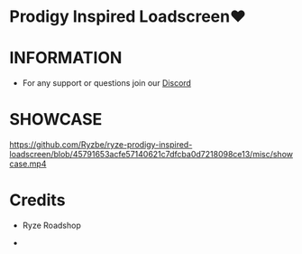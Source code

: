# Prodigy Inspired Loadscreen❤️

# INFORMATION
- For any support or questions join our [Discord](https://discord.gg/HKu3xVA7m3)

# SHOWCASE
https://github.com/Ryzbe/ryze-prodigy-inspired-loadscreen/blob/45791653acfe57140621c7dfcba0d7218098ce13/misc/showcase.mp4

# Credits
- Ryze Roadshop

- 
